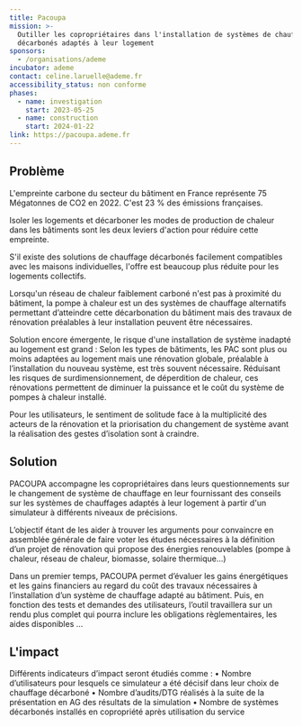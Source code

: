 ```yaml
---
title: Pacoupa
mission: >-
  Outiller les copropriétaires dans l'installation de systèmes de chauffage
  décarbonés adaptés à leur logement 
sponsors:
  - /organisations/ademe
incubator: ademe
contact: celine.laruelle@ademe.fr
accessibility_status: non conforme
phases:
  - name: investigation
    start: 2023-05-25
  - name: construction
    start: 2024-01-22
link: https://pacoupa.ademe.fr
---
```

## Problème


L'empreinte carbone du secteur du bâtiment en France représente 75 Mégatonnes de CO2 en 2022. C'est 23 % des émissions françaises. 

Isoler les logements et décarboner les modes de production de chaleur dans les bâtiments sont les deux leviers d'action pour réduire cette empreinte.

S'il existe des solutions de chauffage décarbonés facilement compatibles avec les maisons individuelles, l'offre est beaucoup plus réduite pour les logements collectifs.

Lorsqu'un réseau de chaleur faiblement carboné n'est pas à proximité du bâtiment, la pompe à chaleur est un des systèmes de chauffage alternatifs permettant d’atteindre cette décarbonation du bâtiment mais des travaux de rénovation préalables à leur installation peuvent être nécessaires. 

Solution encore émergente, le risque d'une installation de système inadapté au logement est grand : Selon les types de bâtiments, les PAC sont plus ou moins adaptées au logement mais une rénovation globale, préalable à l’installation du nouveau système, est très souvent nécessaire. Réduisant les risques de surdimensionnement, de déperdition de chaleur, ces rénovations permettent de diminuer la puissance et le coût du système de pompes à chaleur installé. 

Pour les utilisateurs, le sentiment de solitude face à la multiplicité des acteurs de la rénovation et la priorisation du changement de système avant la réalisation des gestes d’isolation sont à craindre. 

## Solution

PACOUPA accompagne les copropriétaires dans leurs questionnements sur le changement de système de chauffage en leur fournissant des conseils sur les systèmes de chauffages adaptés à leur logement à partir d'un simulateur à différents niveaux de précisions.

L’objectif étant de les aider à trouver les arguments pour convaincre en assemblée générale de faire voter les études nécessaires à la définition d’un projet de rénovation qui propose des énergies renouvelables (pompe à chaleur, réseau de chaleur, biomasse, solaire thermique...)

Dans un premier temps, PACOUPA permet d’évaluer les gains énergétiques et les gains financiers au regard du coût des travaux nécessaires à l’installation d’un système de chauffage adapté au bâtiment. Puis, en fonction des tests et demandes des utilisateurs, l’outil travaillera sur un rendu plus complet qui pourra inclure les obligations règlementaires, les aides disponibles …

## L'impact


Différents indicateurs d’impact seront étudiés comme :
•    Nombre d’utilisateurs pour lesquels ce simulateur a été décisif dans leur choix de chauffage décarboné
•    Nombre d’audits/DTG réalisés à la suite de la présentation en AG des résultats de la simulation
•    Nombre de systèmes décarbonés installés en copropriété après utilisation du service